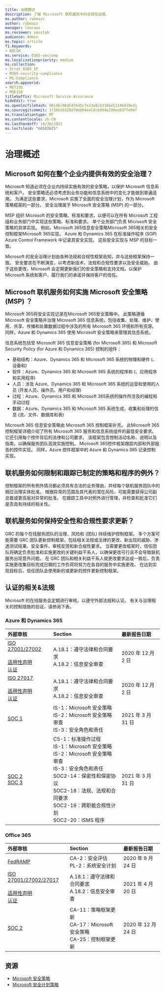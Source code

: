 ```yaml
---
title: 治理概述
description: 了解 Microsoft 联机服务中的合规性治理。
ms.author: robmazz
author: robmazz
manager: laurawi
ms.reviewer: sosstah
audience: Admin
ms.topic: article
f1.keywords:
- NOCSH
ms.service: O365-seccomp
ms.localizationpriority: medium
ms.collection:
- Strat_O365_IP
- M365-security-compliance
- MS-Compliance
search.appverid:
- MET150
- MOE150
titleSuffix: Microsoft Service Assurance
hideEdit: true
ms.openlocfilehash: 9014bc06d54f6d5c7e33a8cb316be51146439e41
ms.sourcegitcommit: 1f30616328d7deb04e41dcbd44a330ea937fe94f
ms.translationtype: MT
ms.contentlocale: zh-CN
ms.lasthandoff: 10/26/2021
ms.locfileid: "60582625"
---
```

# <a name="governance-overview"></a>治理概述

## <a name="how-does-microsoft-provide-effective-security-governance-across-the-enterprise"></a>Microsoft 如何在整个企业内提供有效的安全治理？

Microsoft 知道必须在企业内持续实施有效的安全策略，以保护 Microsoft 信息系统和客户。 安全策略还必须考虑到业务功能和信息系统中的变化才能做到普遍适用。 为满足这些要求，Microsoft 实施了全面的安全治理计划，作为 Microsoft 策略框架的一部分。 安全治理属于 Microsoft 安全策略 (MSP) 的一部分。

MSP 组织 Microsoft 的安全策略、标准和要求，以便可以在所有 Microsoft 工程组和业务部门中实现这些策略、标准和要求。 单个业务部门负责 Microsoft 安全策略的具体实现。 例如，Microsoft 365信息安全策略Microsoft 365相关的安全控制框架Microsoft 365实现。 Azure 和 Dynamics 365 在标准操作程序 (SOP) Azure Control Framework 中记录其安全实现。 这些安全实现与 MSP 的目标一致。

Microsoft 的安全治理计划由各种法规和合规性框架告知，并与这些框架保持一致。 安全要求在不断演变，以考虑新技术、法规和合规性要求以及安全威胁。 由于这些更改，Microsoft 会定期更新我们的安全策略和支持文档，以保护 Microsoft 系统和客户、履行我们的承诺并保持客户的信任。

## <a name="how-do-microsoft-online-services-implement-the-microsoft-security-policy-msp"></a>Microsoft 联机服务如何实施 Microsoft 安全策略 (MSP) ？

Microsoft 365将安全实现记录在Microsoft 365安全策略中。 此策略遵循 Microsoft 安全策略并治理 Microsoft 365 信息系统，包括收集、处理、维护、使用、共享、传播和处置数据过程中涉及的所有 Microsoft 365 环境和所有资源。 同样，Azure 和 Dynamics 365 使用 Microsoft 安全策略来管理其信息系统。

信息系统包括受 Microsoft 365 信息安全策略 (for Microsoft 365) 和 Microsoft Security Policy (for Azure 和 Dynamics 365) 控制的组件：

- 基础结构：Azure、Dynamics 365 和 Microsoft 365 系统的物理和硬件 (、设备和) 
- 软件：Azure、Dynamics 365 和 Microsoft 365 系统的程序和 (、应用程序和实用程序) 
- 人员：涉及 Azure、Dynamics 365 和 Microsoft 365 系统的运营和使用的人员 (开发人员、操作员、用户和经理) 
- 过程：Azure、Dynamics 365 和 Microsoft 365系统的操作所涉及的编程和手动过程
- 数据：Azure、Dynamics 365 和 Microsoft 365 系统生成、收集和处理的信息 (流、文件、数据库和表) 

Microsoft 365 信息安全策略由 Microsoft 365 控制框架补充。 此Microsoft 365控制框架详细介绍了所有 Microsoft 365 服务和信息系统组件的最低安全要求。 它还引用每个控件背后的法律和公司要求。 该框架包含控制活动名称、说明以及指南，以确保服务团队高效实施控制。 Microsoft 365控件框架跟踪内部和外部报告的控件实现。 同样，Azure 控件框架中的 Azure 和 Dynamics 365 记录控制实现。

## <a name="how-do-online-services-limit-and-track-exceptions-to-established-policies-and-procedures"></a>联机服务如何限制和跟踪已制定的策略和程序的例外？

控制框架的所有例外情况都必须具有合法的业务理由，并经每个联机服务团队中的相应治理实体批准。 根据异常的范围及其代表的潜在风险，可能需要获得公司副总裁或更高层对异常的批准。 在跟踪工具中对例外进行管理，并检查和批准它们是否具有持续的相关性。

## <a name="how-do-online-services-keep-security-and-compliance-requirements-updated"></a>联机服务如何保持安全性和合规性要求更新？

GRC 的每个在线服务团队的治理、风险和 (团队) 持续维护控制框架。 多个方案可能需要 GRC 团队更新控制框架，包括相关法规或法律的更改、新出现的威胁、渗透测试结果、安全事件、审核反馈和新合规性要求。 当需要更改框架时，信任团队将确定负责批准和实施更改的关键利益干系人，以确保更改可行且不会导致联机服务出现意外问题。 在 GRC 团队和相关利益干系人就更改要求达成一致后，负责实施更改集目标完成日期的工作负荷将努力在各自的服务中实施更改。 在达到实现目标后，信任团队会使用新的或更新的控件更新控制框架。

## <a name="related-external-regulations--certifications"></a>认证的相关&法规

Microsoft 的在线服务会定期进行审核，以遵守外部法规和认证。 有关与治理相关的控制措施的验证，请参阅下表。

### <a name="azure-and-dynamics-365"></a>Azure 和 Dynamics 365

| **外部审核** | **Section** | **最新报告日期** |
|:--------------------|:------------|:-----------------------|
| [ISO 27001/27002](https://servicetrust.microsoft.com/ViewPage/MSComplianceGuideV3?command=Download&downloadType=Document&downloadId=e9116047-f327-430c-a83f-166b7e561ad6&tab=7027ead0-3d6b-11e9-b9e1-290b1eb4cdeb&docTab=7027ead0-3d6b-11e9-b9e1-290b1eb4cdeb_ISO_Reports) <br><br> [适用性声明](https://servicetrust.microsoft.com/ViewPage/MSComplianceGuideV3?command=Download&downloadType=Document&downloadId=00af6c3e-7f3e-4e0d-8b0e-79f45ef2cef1&tab=7027ead0-3d6b-11e9-b9e1-290b1eb4cdeb&docTab=7027ead0-3d6b-11e9-b9e1-290b1eb4cdeb_ISO_Reports) <br> [认证](https://servicetrust.microsoft.com/ViewPage/MSComplianceGuideV3?command=Download&downloadType=Document&downloadId=d7af5304-3a31-40e6-9abb-e26352305d41&tab=7027ead0-3d6b-11e9-b9e1-290b1eb4cdeb&docTab=7027ead0-3d6b-11e9-b9e1-290b1eb4cdeb_ISO_Reports) | A.18.1：遵守法律和合同要求 <br> A.18.2：信息安全审查 | 2020 年 12 月 2 日 |
| [ISO 27017](https://servicetrust.microsoft.com/ViewPage/MSComplianceGuideV3?command=Download&downloadType=Document&downloadId=e9116047-f327-430c-a83f-166b7e561ad6&tab=7027ead0-3d6b-11e9-b9e1-290b1eb4cdeb&docTab=7027ead0-3d6b-11e9-b9e1-290b1eb4cdeb_ISO_Reports) <br><br> [适用性声明](https://servicetrust.microsoft.com/ViewPage/MSComplianceGuideV3?command=Download&downloadType=Document&downloadId=a3bca0ac-867d-4204-b66b-13665f5f1e8d&tab=7027ead0-3d6b-11e9-b9e1-290b1eb4cdeb&docTab=7027ead0-3d6b-11e9-b9e1-290b1eb4cdeb_ISO_Reports) <br> [认证](https://servicetrust.microsoft.com/ViewPage/MSComplianceGuideV3?command=Download&downloadType=Document&downloadId=25718a8a-f34d-41e1-a95a-c49246508787&tab=7027ead0-3d6b-11e9-b9e1-290b1eb4cdeb&docTab=7027ead0-3d6b-11e9-b9e1-290b1eb4cdeb_ISO_Reports) | A.18.1：遵守法律和合同要求 <br> A.18.2：信息安全审查 | 2020 年 12 月 2 日 |
| [SOC 1](https://nam06.safelinks.protection.outlook.com/?url=https%3A%2F%2Fservicetrust.microsoft.com%2FViewPage%2FMSComplianceGuideV3%3Fcommand%3DDownload%26downloadType%3DDocument%26downloadId%3D66043614-5628-4e26-83be-057eb3bb026c%26tab%3D7027ead0-3d6b-11e9-b9e1-290b1eb4cdeb%26docTab%3D7027ead0-3d6b-11e9-b9e1-290b1eb4cdeb_SOC_%252F_SSAE_16_Reports&data=04%7C01%7Csostah%40microsoft.com%7Cb9591cf4bd214d42c4f408d93cd83520%7C72f988bf86f141af91ab2d7cd011db47%7C1%7C0%7C637607721602686385%7CUnknown%7CTWFpbGZsb3d8eyJWIjoiMC4wLjAwMDAiLCJQIjoiV2luMzIiLCJBTiI6Ik1haWwiLCJXVCI6Mn0%3D%7C1000&sdata=B2xjy%2Bx70e8vI%2FKC2BCa4AyJt0OSMzAGuhwllHF4NGM%3D&reserved=0) | IS-1：Microsoft 安全策略 <br> IS-2：Microsoft 安全策略审查 <br> IS-3：安全角色和责任 | 2021 年 3 月 31 日 |
| [SOC 2](https://servicetrust.microsoft.com/ViewPage/MSComplianceGuideV3?command=Download&downloadType=Document&downloadId=234a0f57-83c1-4afc-a586-a0e7a59592f7&tab=7027ead0-3d6b-11e9-b9e1-290b1eb4cdeb&docTab=7027ead0-3d6b-11e9-b9e1-290b1eb4cdeb_SOC_%2F_SSAE_16_Reports) <br> [SOC 3](https://servicetrust.microsoft.com/ViewPage/MSComplianceGuideV3?command=Download&downloadType=Document&downloadId=75c8cbf6-e456-473c-a05e-34fea888ec2a&tab=7027ead0-3d6b-11e9-b9e1-290b1eb4cdeb&docTab=7027ead0-3d6b-11e9-b9e1-290b1eb4cdeb_SOC_%2F_SSAE_16_Reports) | C5-1：标准操作过程 <br> IS-1：Microsoft 安全策略 <br> IS-2：Microsoft 安全策略审查 <br> IS-3：安全角色和责任 <br> SOC2-14：保密性和保密协议 <br> SOC2-18：法规、法规和合同要求 <br> SOC2-19：跨职能合规性计划 <br> SOC2-20：ISMS 程序 | 2021 年 3 月 31 日 |

### <a name="office-365"></a>Office 365

| **外部审核** | **Section** | **最新报告日期** |
|:--------------------|:------------|:-----------------------|
| [FedRAMP](https://compliance.microsoft.com/compliancemanager) | CA-2：安全评估 <br> PL-2：系统安全计划 | 2020 年 9 月 24 日 |
| [ISO 27001/27002/27017](https://servicetrust.microsoft.com/ViewPage/MSComplianceGuideV3?command=Download&downloadType=Document&downloadId=8d625374-4f2d-49f8-9d37-a4281ba98222&tab=7027ead0-3d6b-11e9-b9e1-290b1eb4cdeb&docTab=7027ead0-3d6b-11e9-b9e1-290b1eb4cdeb_ISO_Reports) <br><br> [适用性声明](https://servicetrust.microsoft.com/ViewPage/MSComplianceGuideV3?command=Download&downloadType=Document&downloadId=c0df4ce8-c77e-4183-84eb-c8688470d8b1&tab=7027ead0-3d6b-11e9-b9e1-290b1eb4cdeb&docTab=7027ead0-3d6b-11e9-b9e1-290b1eb4cdeb_ISO_Reports) <br> [认证](https://servicetrust.microsoft.com/ViewPage/MSComplianceGuideV3?command=Download&downloadType=Document&downloadId=1e84a14a-2468-45ac-9412-5e53250d57ec&tab=7027ead0-3d6b-11e9-b9e1-290b1eb4cdeb&docTab=7027ead0-3d6b-11e9-b9e1-290b1eb4cdeb_ISO_Reports) | A.18.1：遵守法律和合同要求 <br> A.18.2：信息安全审查 | 2021 年 4 月 20 日 |
| [SOC 2](https://servicetrust.microsoft.com/ViewPage/MSComplianceGuideV3?command=Download&downloadType=Document&downloadId=a73c1738-7892-42b7-acd3-87b6371c53f6&tab=7027ead0-3d6b-11e9-b9e1-290b1eb4cdeb&docTab=7027ead0-3d6b-11e9-b9e1-290b1eb4cdeb_SOC_%2F_SSAE_16_Reports) | CA-11：策略框架更新 <br> CA-17：Microsoft 安全策略 <br> CA-25：控制框架更新 | 2020 年 12 月 24 日 |

## <a name="resources"></a>资源

- [Microsoft 安全策略](https://servicetrust.microsoft.com/ViewPage/TrustDocumentsV3?command=Download&downloadType=Document&downloadId=bc35aefb-ec41-4a0e-bfc7-10aa5169ca88&tab=7f51cb60-3d6c-11e9-b2af-7bb9f5d2d913&docTab=7f51cb60-3d6c-11e9-b2af-7bb9f5d2d913_FAQ_and_White_Papers)
- [Microsoft 安全计划策略](https://servicetrust.microsoft.com/ViewPage/TrustDocumentsV3?command=Download&downloadType=Document&downloadId=4b010ac5-2861-4d20-b8ff-db77875b43a9&tab=7f51cb60-3d6c-11e9-b2af-7bb9f5d2d913&docTab=7f51cb60-3d6c-11e9-b2af-7bb9f5d2d913_FAQ_and_White_Papers)